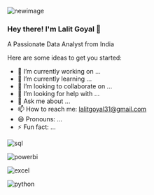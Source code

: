 ![newimage](https://github.com/goyallalit/goyallalit/assets/120114206/fe26be1b-60f2-462b-a748-01c4f95e4420)
 
### Hey there! I'm Lalit Goyal 👋

 A Passionate Data Analyst from India

Here are some ideas to get you started:

- 🔭 I’m currently working on ...
- 🌱 I’m currently learning ...
- 👯 I’m looking to collaborate on ...
- 🤔 I’m looking for help with ...
- 💬 Ask me about ...
- 📫 How to reach me: lalitgoyal31@gmail.com
- 😄 Pronouns: ...
- ⚡ Fun fact: ...

![sql](https://github.com/goyallalit/goyallalit/assets/120114206/bbfc554c-24e0-4716-bdb7-ee795ae80dd4)

![powerbi](https://github.com/goyallalit/goyallalit/assets/120114206/12cb653e-9ebc-4924-90ec-bc6a8594433c)

![excel](https://github.com/goyallalit/goyallalit/assets/120114206/94197190-11f8-44bd-aaf7-19248b3e1649)

![python](https://github.com/goyallalit/goyallalit/assets/120114206/5c7efcc2-3a0e-4098-8f8e-12f9d1e5ee61)

 
